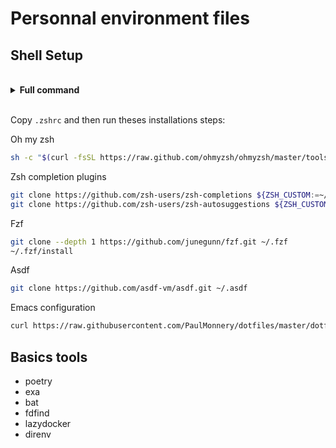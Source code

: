 # Personnal environment files

## Shell Setup

<br>
<Details><Summary><strong>Full command</strong></Summary>

```sh
sudo apt update && sudo apt install -y zsh git wget curl
sh -c "$(curl -fsSL https://raw.github.com/ohmyzsh/ohmyzsh/master/tools/install.sh)"
git clone https://github.com/zsh-users/zsh-completions ${ZSH_CUSTOM:=~/.oh-my-zsh/custom}/plugins/zsh-completions
git clone https://github.com/zsh-users/zsh-autosuggestions ${ZSH_CUSTOM:-~/.oh-my-zsh/custom}/plugins/zsh-autosuggestions
git clone --depth 1 https://github.com/junegunn/fzf.git ~/.fzf
~/.fzf/install
git clone https://github.com/asdf-vm/asdf.git ~/.asdf
curl https://raw.githubusercontent.com/PaulMonnery/dotfiles/master/dotfiles/.emacs.d.tgz | tar -zx -C $HOME
```

</Details>
<br>

Copy `.zshrc` and then run theses installations steps:

Oh my zsh
```sh
sh -c "$(curl -fsSL https://raw.github.com/ohmyzsh/ohmyzsh/master/tools/install.sh)"
```

Zsh completion plugins
```sh
git clone https://github.com/zsh-users/zsh-completions ${ZSH_CUSTOM:=~/.oh-my-zsh/custom}/plugins/zsh-completions
git clone https://github.com/zsh-users/zsh-autosuggestions ${ZSH_CUSTOM:-~/.oh-my-zsh/custom}/plugins/zsh-autosuggestions
```

Fzf
```sh
git clone --depth 1 https://github.com/junegunn/fzf.git ~/.fzf
~/.fzf/install
```

Asdf
```sh
git clone https://github.com/asdf-vm/asdf.git ~/.asdf
```

Emacs configuration
```sh
curl https://raw.githubusercontent.com/PaulMonnery/dotfiles/master/dotfiles/.emacs.d.tgz | tar -zx -C $HOME
```

## Basics tools

- poetry
- exa
- bat
- fdfind
- lazydocker
- direnv
